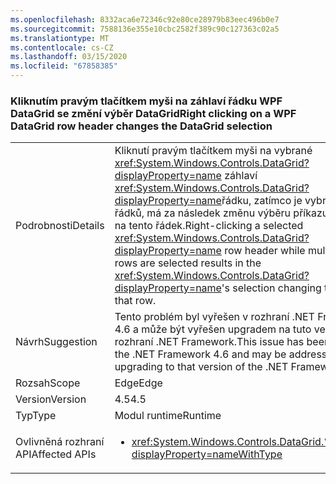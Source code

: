 ```yaml
---
ms.openlocfilehash: 8332aca6e72346c92e80ce28979b83eec496b0e7
ms.sourcegitcommit: 7588136e355e10cbc2582f389c90c127363c02a5
ms.translationtype: MT
ms.contentlocale: cs-CZ
ms.lasthandoff: 03/15/2020
ms.locfileid: "67858385"
---
```

### <a name="right-clicking-on-a-wpf-datagrid-row-header-changes-the-datagrid-selection"></a><span data-ttu-id="2208c-101">Kliknutím pravým tlačítkem myši na záhlaví řádku WPF DataGrid se změní výběr DataGrid</span><span class="sxs-lookup"><span data-stu-id="2208c-101">Right clicking on a WPF DataGrid row header changes the DataGrid selection</span></span>

|   |   |
|---|---|
|<span data-ttu-id="2208c-102">Podrobnosti</span><span class="sxs-lookup"><span data-stu-id="2208c-102">Details</span></span>|<span data-ttu-id="2208c-103">Kliknutí pravým tlačítkem myši na vybrané <xref:System.Windows.Controls.DataGrid?displayProperty=name> záhlaví <xref:System.Windows.Controls.DataGrid?displayProperty=name>řádku, zatímco je vybráno více řádků, má za následek změnu výběru příkazu pouze na tento řádek.</span><span class="sxs-lookup"><span data-stu-id="2208c-103">Right-clicking a selected <xref:System.Windows.Controls.DataGrid?displayProperty=name> row header while multiple rows are selected results in the <xref:System.Windows.Controls.DataGrid?displayProperty=name>'s selection changing to only that row.</span></span>|
|<span data-ttu-id="2208c-104">Návrh</span><span class="sxs-lookup"><span data-stu-id="2208c-104">Suggestion</span></span>|<span data-ttu-id="2208c-105">Tento problém byl vyřešen v rozhraní .NET Framework 4.6 a může být vyřešen upgradem na tuto verzi rozhraní .NET Framework.</span><span class="sxs-lookup"><span data-stu-id="2208c-105">This issue has been fixed in the .NET Framework 4.6 and may be addressed by upgrading to that version of the .NET Framework.</span></span>|
|<span data-ttu-id="2208c-106">Rozsah</span><span class="sxs-lookup"><span data-stu-id="2208c-106">Scope</span></span>|<span data-ttu-id="2208c-107">Edge</span><span class="sxs-lookup"><span data-stu-id="2208c-107">Edge</span></span>|
|<span data-ttu-id="2208c-108">Version</span><span class="sxs-lookup"><span data-stu-id="2208c-108">Version</span></span>|<span data-ttu-id="2208c-109">4.5</span><span class="sxs-lookup"><span data-stu-id="2208c-109">4.5</span></span>|
|<span data-ttu-id="2208c-110">Typ</span><span class="sxs-lookup"><span data-stu-id="2208c-110">Type</span></span>|<span data-ttu-id="2208c-111">Modul runtime</span><span class="sxs-lookup"><span data-stu-id="2208c-111">Runtime</span></span>|
|<span data-ttu-id="2208c-112">Ovlivněná rozhraní API</span><span class="sxs-lookup"><span data-stu-id="2208c-112">Affected APIs</span></span>|<ul><li><xref:System.Windows.Controls.DataGrid.%23ctor?displayProperty=nameWithType></li></ul>|
